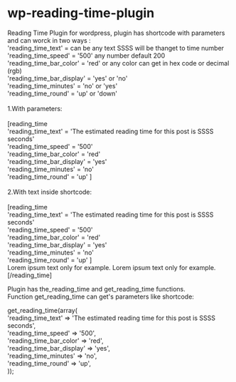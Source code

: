 # wp-reading-time-plugin
Reading Time Plugin for wordpress,  plugin has shortcode with parameters and can worck in two ways :<br>
'reading_time_text'        = can be any text SSSS will be thanget to time number<br>
'reading_time_speed'       = '500' any number default 200<br>
'reading_time_bar_color'   = 'red' or any color can get in hex code or decimal (rgb)<br>
'reading_time_bar_display' = 'yes' or 'no'<br>
'reading_time_minutes'     = 'no' or 'yes'<br>
'reading_time_round'       = 'up' or 'down'<br>
<br>
1.With parameters:
<br>
<br>
[reading_time  <br>
'reading_time_text' = 'The estimated reading time for this post is SSSS seconds' <br>
'reading_time_speed' = '500'<br>
'reading_time_bar_color'   = 'red'<br>
'reading_time_bar_display' = 'yes'<br>
'reading_time_minutes'     = 'no'<br>
'reading_time_round'       = 'up' ]<br>
<br>
2.With text inside shortcode:<br>
<br>
[reading_time <br>
'reading_time_text' = 'The estimated reading time for this post is SSSS seconds' <br>
'reading_time_speed' = '500'<br>
'reading_time_bar_color'   = 'red'<br>
'reading_time_bar_display' = 'yes'<br>
'reading_time_minutes'     = 'no'<br>
'reading_time_round'       = 'up' ]<br>
Lorem ipsum text only for example. Lorem ipsum text only for example.<br>
[/reading_time]<br>

Plugin has the_reading_time and get_reading_time functions. <br>
Function get_reading_time can get's parameters like shortcode: <br>

get_reading_time(array(<br>
'reading_time_text'        => 'The estimated reading time for this post is SSSS seconds',<br>
'reading_time_speed'       => '500',<br>
'reading_time_bar_color'   => 'red',<br>
'reading_time_bar_display' => 'yes',<br>
'reading_time_minutes'     => 'no',<br>
'reading_time_round'       => 'up',<br>
		));
